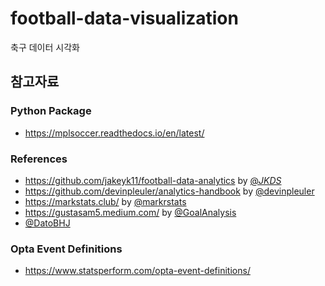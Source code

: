 # football-data-visualization
축구 데이터 시각화

## 참고자료

### Python Package
- https://mplsoccer.readthedocs.io/en/latest/

### References
- https://github.com/jakeyk11/football-data-analytics by [@_JKDS_](https://twitter.com/_JKDS_)
- https://github.com/devinpleuler/analytics-handbook by [@devinpleuler](https://twitter.com/devinpleuler)
- https://markstats.club/ by [@markrstats](https://twitter.com/markrstats)
- https://gustasam5.medium.com/ by [@GoalAnalysis](https://twitter.com/GoalAnalysis)
- [@DatoBHJ](https://twitter.com/DatoBHJ)

### Opta Event Definitions
- https://www.statsperform.com/opta-event-definitions/
